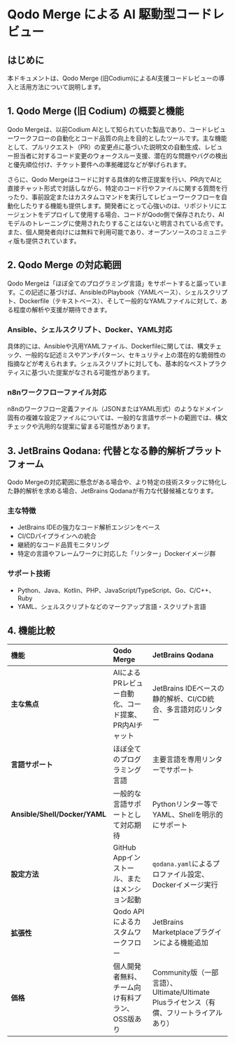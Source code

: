 # Qodo Merge による AI 駆動型コードレビュー

## はじめに

本ドキュメントは、Qodo Merge (旧Codium)によるAI支援コードレビューの導入と活用方法について説明します。

## 1. Qodo Merge (旧 Codium) の概要と機能

Qodo Mergeは、以前Codium AIとして知られていた製品であり、コードレビューワークフローの自動化とコード品質の向上を目的としたツールです。主な機能として、プルリクエスト（PR）の変更点に基づいた説明文の自動生成、レビュー担当者に対するコード変更のウォークスルー支援、潜在的な問題やバグの検出と優先順位付け、チケット要件への準拠確認などが挙げられます。

さらに、Qodo Mergeはコードに対する具体的な修正提案を行い、PR内でAIと直接チャット形式で対話しながら、特定のコード行やファイルに関する質問を行ったり、事前設定またはカスタムコマンドを実行してレビューワークフローを自動化したりする機能も提供します。開発者にとって心強いのは、リポジトリにエージェントをデプロイして使用する場合、コードがQodo側で保存されたり、AIモデルのトレーニングに使用されたりすることはないと明言されている点です。また、個人開発者向けには無料で利用可能であり、オープンソースのコミュニティ版も提供されています。

## 2. Qodo Merge の対応範囲

Qodo Mergeは「ほぼ全てのプログラミング言語」をサポートすると謳っています。この記述に基づけば、AnsibleのPlaybook（YAMLベース）、シェルスクリプト、Dockerfile（テキストベース）、そして一般的なYAMLファイルに対して、ある程度の解析や支援が期待できます。

### Ansible、シェルスクリプト、Docker、YAML対応

具体的には、Ansibleや汎用YAMLファイル、Dockerfileに関しては、構文チェック、一般的な記述ミスやアンチパターン、セキュリティ上の潜在的な脆弱性の指摘などが考えられます。シェルスクリプトに対しても、基本的なベストプラクティスに基づいた提案がなされる可能性があります。

### n8nワークフローファイル対応

n8nのワークフロー定義ファイル（JSONまたはYAML形式）のようなドメイン固有の複雑な設定ファイルについては、一般的な言語サポートの範囲では、構文チェックや汎用的な提案に留まる可能性があります。

## 3. JetBrains Qodana: 代替となる静的解析プラットフォーム

Qodo Mergeの対応範囲に懸念がある場合や、より特定の技術スタックに特化した静的解析を求める場合、JetBrains Qodanaが有力な代替候補となります。

### 主な特徴

- JetBrains IDEの強力なコード解析エンジンをベース
- CI/CDパイプラインへの統合
- 継続的なコード品質モニタリング
- 特定の言語やフレームワークに対応した「リンター」Dockerイメージ群

### サポート技術

- Python、Java、Kotlin、PHP、JavaScript/TypeScript、Go、C/C++、Ruby
- YAML、シェルスクリプトなどのマークアップ言語・スクリプト言語

## 4. 機能比較

| 機能 | Qodo Merge | JetBrains Qodana |
|:--|:--|:--|
| **主な焦点** | AIによるPRレビュー自動化、コード提案、PR内AIチャット | JetBrains IDEベースの静的解析、CI/CD統合、多言語対応リンター |
| **言語サポート** | ほぼ全てのプログラミング言語 | 主要言語を専用リンターでサポート |
| **Ansible/Shell/Docker/YAML** | 一般的な言語サポートとして対応期待 | Pythonリンター等でYAML、Shellを明示的にサポート |
| **設定方法** | GitHub Appインストール、またはメンション起動 | `qodana.yaml`によるプロファイル設定、Dockerイメージ実行 |
| **拡張性** | Qodo APIによるカスタムワークフロー | JetBrains Marketplaceプラグインによる機能追加 |
| **価格** | 個人開発者無料、チーム向け有料プラン、OSS版あり | Community版（一部言語）、Ultimate/Ultimate Plusライセンス（有償、フリートライアルあり） | 